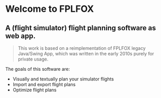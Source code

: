 # Welcome to FPLFOX

## A (flight simulator) flight planning software as web app.

> This work is based on a reimplementation of FPLFOX legacy Java/Swing App, which was written in the early 2010s purely for private usage.

The goals of this software are:

- Visually and textually plan your simulator flights
- Import and export flight plans
- Optimize flight plans 